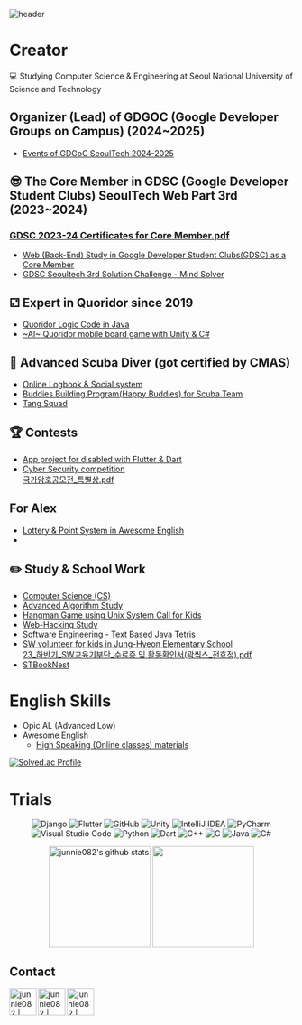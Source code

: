 ![header](https://capsule-render.vercel.app/api?type=waving&color=gradient&height=250&section=header&text=junnie082&fontSize=90)

# Creator

💻 Studying Computer Science & Engineering at Seoul National University of Science and Technology

## Organizer (Lead) of GDGOC (Google Developer Groups on Campus) (2024~2025)
- [Events of GDGoC SeoulTech 2024-2025](https://thin-friday-3c9.notion.site/GDG-on-Campus-Seoultech-24-25-11ad3a78a0fd80f9b3dde9d8aa816dd4)
   
## 😎 The Core Member in GDSC (Google Developer Student Clubs) SeoulTech Web Part 3rd (2023~2024)
### [GDSC 2023-24 Certificates for Core Member.pdf](https://github.com/user-attachments/files/18237327/GDSC.2023-24.Certificates.for.Core.Member.pdf)

  - [Web (Back-End) Study in Google Developer Student Clubs(GDSC) as a Core Member](https://github.com/junnie082/gdsc-seoultech.github.io)    
  - [GDSC Seoultech 3rd Solution Challenge - Mind Solver](https://github.com/MindSolver/mindsolver-flutter)


## ⚁ Expert in Quoridor since 2019
  - [Quoridor Logic Code in Java](https://github.com/junnie082/Quoridor_in_Java)
  - [~AI~ Quoridor mobile board game with Unity & C#](https://github.com/SeoulTechTCPGame/block-it)  

## 🐬 Advanced Scuba Diver (got certified by CMAS)
  - [Online Logbook & Social system](https://github.com/junnie082/Scoop-A-Dive)
  - [Buddies Building Program(Happy Buddies) for Scuba Team](https://github.com/junnie082/happy-buddies)
  - [Tang Squad](https://github.com/TangSquad)

## 🏆 Contests
  - [App project for disabled with Flutter & Dart](https://github.com/junnie082/Best_Friend)  
  - [Cyber Security competition](https://junnie082.github.io/security/2023/06/28/CryptoWallet.html)  
[국가암호공모전_특별상.pdf](https://github.com/user-attachments/files/16362795/_.pdf)


## For Alex
- [Lottery & Point System in Awesome English](https://github.com/junnie082/awesome_lottery)
- 

## ✏️ Study & School Work 
  - [Computer Science (CS)](https://github.com/junnie082/ComputerScience/blob/main/ComputerSecurity/chap02.md)
  - [Advanced Algorithm Study](https://github.com/TeamCrazyPerformance/algorithm2023-1-H)  
  - [Hangman Game using Unix System Call for Kids](https://github.com/junnie082/hangman)
  - [Web-Hacking Study](https://github.com/junnie082/Web-Hacking)
  - [Software Engineering - Text Based Java Tetris](https://github.com/junnie082/text-based-tetris)
  - [SW volunteer for kids in Jung-Hyeon Elementary School](https://www.instagram.com/p/CzGgFPQyiub/?next=%2F&img_index=1)  
[23_하반기_SW교육기부단_수료증 및 활동확인서(곽씩스_전효정).pdf](https://github.com/user-attachments/files/16362841/23_._SW._._.pdf)
  - [STBookNest](https://github.com/STBookNest)


# English Skills

* Opic AL (Advanced Low)
* Awesome English
  - [High Speaking (Online classes) materials](https://github.com/junnie082/Awsome-HighSpeaking/wiki)

[![Solved.ac Profile](http://mazassumnida.wtf/api/v2/generate_badge?boj=junnie082)](https://solved.ac/junnie082/)

# Trials

<p align="center">
    <img src="https://img.shields.io/badge/django-092E20?style=for-the-badge&logo=django&logoColor=white" alt="Django">
    <img src="https://img.shields.io/badge/flutter-02569B?style=for-the-badge&logo=flutter&logoColor=white" alt="Flutter">
    <img src="https://img.shields.io/badge/github-181717?style=for-the-badge&logo=github&logoColor=white" alt="GitHub">
    <img src="https://img.shields.io/badge/unity-%23000000.svg?style=for-the-badge&logo=unity&logoColor=white" alt="Unity">
    <img src="https://img.shields.io/badge/IntelliJIDEA-000000.svg?style=for-the-badge&logo=intellij-idea&logoColor=white" alt="IntelliJ IDEA">
    <img src="https://img.shields.io/badge/pycharm-143?style=for-the-badge&logo=pycharm&logoColor=black&color=black&labelColor=green" alt="PyCharm">
    <img src="https://img.shields.io/badge/Visual%20Studio%20Code-0078d7.svg?style=for-the-badge&logo=visual-studio-code&logoColor=white" alt="Visual Studio Code">
    <img src="https://img.shields.io/badge/python-3670A0?style=for-the-badge&logo=python&logoColor=ffdd54" alt="Python">
    <img src="https://img.shields.io/badge/dart-%230175C2.svg?style=for-the-badge&logo=dart&logoColor=white" alt="Dart">
    <img src="https://img.shields.io/badge/c++-%2300599C.svg?style=for-the-badge&logo=c%2B%2B&logoColor=white" alt="C++">
    <img src="https://img.shields.io/badge/c-%2300599C.svg?style=for-the-badge&logo=c&logoColor=white" alt="C">
    <img src="https://img.shields.io/badge/java-%23ED8B00.svg?style=for-the-badge&logo=openjdk&logoColor=white" alt="Java">
    <img src="https://img.shields.io/badge/c%23-%23239120.svg?style=for-the-badge&logo=c-sharp&logoColor=white" alt="C#">
</p>


<p align="center">
 <a href="https://github.com/junnie082"><img align="center" style="height:180px" src="https://github-readme-stats.vercel.app/api?username=junnie082&show_icons=true&include_all_commits=true&theme=nord&hide_border=true" alt="junnie082's github stats" /></a>
 <a href="https://github.com/junnie082"><img align="center" style="height:180px" src="https://github-readme-stats.vercel.app/api/top-langs/?username=junnie082&layout=compact&theme=nord&hide_border=true" /></a> 
</p>

## Contact 

[<img align="left" alt="junnie082 | velog" width="48px" src="https://img.icons8.com/color/48/000000/blog.png" />][website]

[<img align="left" alt="junnie082 | Instagram" width="48px" src="https://img.icons8.com/color/48/000000/instagram-new--v2.png" />][instagram1]  

[<img align="left" alt="junnie082 | Instagram" width="48px" src="https://img.icons8.com/color/48/000000/instagram-new--v2.png" />][instagram2]  

[website]: https://junnie082.github.io
[instagram1]: https://instagram.com/junnie082cs
[instagram2]: https://instagram.com/junnie082


